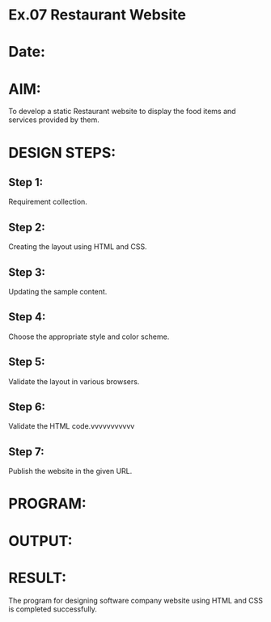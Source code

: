 # Ex.07 Restaurant Website
# Date:
# AIM:
To develop a static Restaurant website to display the food items and services provided by them.

# DESIGN STEPS:
## Step 1:
Requirement collection.

## Step 2:
Creating the layout using HTML and CSS.

## Step 3:
Updating the sample content.

## Step 4:
Choose the appropriate style and color scheme.

## Step 5:
Validate the layout in various browsers.

## Step 6:
Validate the HTML code.vvvvvvvvvvv

## Step 7:
Publish the website in the given URL.

# PROGRAM:
# OUTPUT:
# RESULT:
The program for designing software company website using HTML and CSS is completed successfully.
